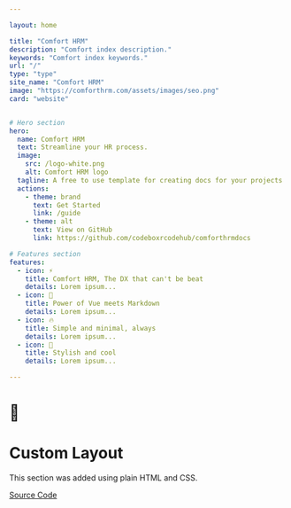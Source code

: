 ```yaml
---

layout: home

title: "Comfort HRM"
description: "Comfort index description."
keywords: "Comfort index keywords."
url: "/"
type: "type"
site_name: "Comfort HRM"
image: "https://comforthrm.com/assets/images/seo.png"
card: "website"


# Hero section
hero:
  name: Comfort HRM
  text: Streamline your HR process.
  image:
    src: /logo-white.png
    alt: Comfort HRM logo
  tagline: A free to use template for creating docs for your projects
  actions:
    - theme: brand
      text: Get Started
      link: /guide
    - theme: alt
      text: View on GitHub
      link: https://github.com/codeboxrcodehub/comforthrmdocs

# Features section
features:
  - icon: ⚡️
    title: Comfort HRM, The DX that can't be beat
    details: Lorem ipsum...
  - icon: 🎉
    title: Power of Vue meets Markdown
    details: Lorem ipsum...
  - icon: 🔥
    title: Simple and minimal, always
    details: Lorem ipsum...
  - icon: 🎀
    title: Stylish and cool
    details: Lorem ipsum...

---
```


<!-- Custom home layout -->
<div class="custom-layout">
  <h1>🏀</h1>
  <h1>Custom Layout</h1>
  <p>This section was added using plain HTML and CSS. </p>
  <a href="https://github.com/codeboxrcodehub/comforthrmdocs/blob/main/docs/index.md#custom-layout" target="_blank" class="btn">Source Code</a>
</div>
